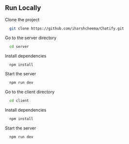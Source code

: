 
## Run Locally

Clone the project

```bash
  git clone https://github.com/iharshcheema/Chatify.git
```

Go to the server directory

```bash
  cd server
```

Install dependencies

```bash
  npm install
```

Start the server

```bash
  npm run dev
```
Go to the client directory

```bash
  cd client
```

Install dependencies

```bash
  npm install
```

Start the server

```bash
  npm run dev
```

